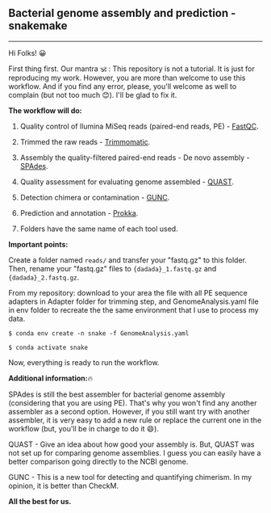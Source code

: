 ## Bacterial genome assembly and prediction - snakemake

------------------------------------------------------------------------

Hi Folks! 😀

First thing first. Our mantra 🕉️ : This repository is not a tutorial. It is just for reproducing my work. However, you are more than welcome to use this workflow. And if you find any error, please, you'll welcome as well to complain (but not too much 😊). I'll be glad to fix it.

**The workflow will do:**

1.  Quality control of llumina MiSeq reads (paired-end reads, PE) - <a href="https://www.bioinformatics.babraham.ac.uk/projects/fastqc/">FastQC</a>.

2.  Trimmed the raw reads - <a href="http://www.usadellab.org/cms/?page=trimmomatic"> Trimmomatic</a>.

3.  Assembly the quality-filtered paired-end reads - De novo assembly - <a href="https://github.com/ablab/spades">SPAdes</a>.

4.  Quality assessment for evaluating genome assembled - <a href="https://quast.sourceforge.net">QUAST</a>.

5.  Detection chimera or contamination - <a href="https://grp-bork.embl-community.io/gunc/">GUNC</a>.

6.  Prediction and annotation - <a href="https://github.com/tseemann/prokka">Prokka</a>.

7.  Folders have the same name of each tool used.

**Important points:**

Create a folder named `reads/` and transfer your "fastq.gz" to this folder. Then, rename your "fastq.gz" files to `{dadada}_1.fastq.gz` and `{dadada}_2.fastq.gz`.

From my repository: download to your area the file with all PE sequence adapters in Adapter folder for trimming step, and GenomeAnalysis.yaml file in env folder to recreate the the same environment that I use to process my data.

`$ conda env create -n snake -f GenomeAnalysis.yaml`

`$ conda activate snake`

Now, everything is ready to run the workflow.

**Additional information:**🔥

SPAdes is still the best assembler for bacterial genome assembly (considering that you are using PE). That's why you won't find any another assembler as a second option. However, if you still want try with another assembler, it is very easy to add a new rule or replace the current one in the workflow (but, you'll be in charge to do it 😄).

QUAST - Give an idea about how good your assembly is. But, QUAST was not set up for comparing genome assemblies. I guess you can easily have a better comparison going directly to the NCBI genome.

GUNC - This is a new tool for detecting and quantifying chimerism. In my opinion, it is better than CheckM.


**All the best for us.**
